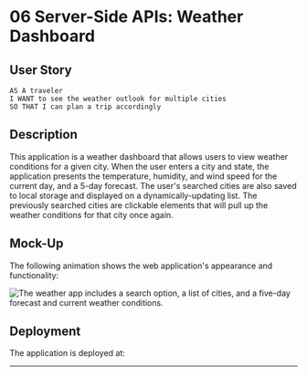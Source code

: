 # 06 Server-Side APIs: Weather Dashboard

## User Story

```
AS A traveler
I WANT to see the weather outlook for multiple cities
SO THAT I can plan a trip accordingly
```

## Description

This application is a weather dashboard that allows users to view weather conditions for a given city. When the user enters a city and state, the application presents the temperature, humidity, and wind speed for the current day, and a 5-day forecast. The user's searched cities are also saved to local storage and displayed on a dynamically-updating list. The previously searched cities are clickable elements that will pull up the weather conditions for that city once again.

## Mock-Up

The following animation shows the web application's appearance and functionality:

![The weather app includes a search option, a list of cities, and a five-day forecast and current weather conditions.](./Assets/06-server-side-apis-homework-demo.png)

## Deployment

The application is deployed at:

---

